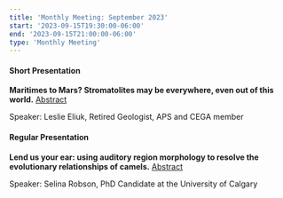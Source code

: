```yaml
---
title: 'Monthly Meeting: September 2023'
start: '2023-09-15T19:30:00-06:00'
end: '2023-09-15T21:00:00-06:00'
type: 'Monthly Meeting'
---
```


#### Short Presentation

**Maritimes to Mars? Stromatolites may be everywhere, even out of this world.** [Abstract](/presentationAbstracts/eliuk.pdf)

Speaker: Leslie Eliuk, Retired Geologist, APS and CEGA member

#### Regular Presentation

**Lend us your ear: using auditory region morphology to resolve the evolutionary relationships of camels.** [Abstract](/presentationAbstracts/robson.pdf)

Speaker: Selina Robson, PhD Candidate at the University of Calgary
